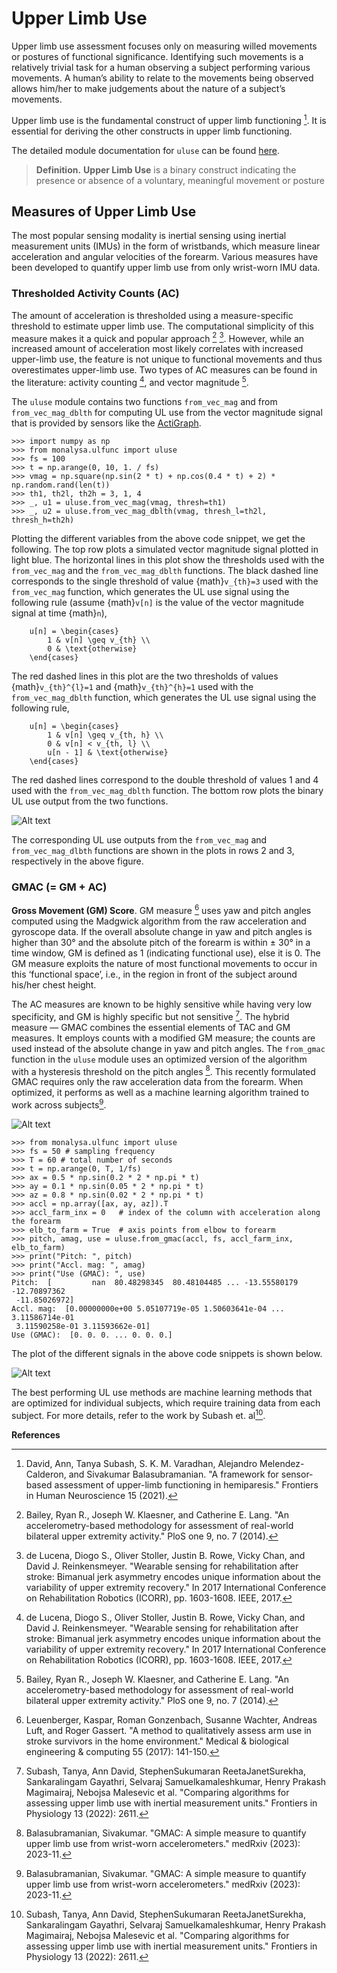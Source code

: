 # Upper Limb Use

Upper limb use assessment focuses only on measuring willed movements or postures of functional significance. Identifying such movements is a relatively trivial task for a human observing a subject performing various movements. A human’s ability to relate to the movements being observed allows him/her to make judgements about the nature of a subject’s movements.

Upper limb use is the fundamental construct of upper limb functioning [^david2021b]. It is essential for deriving the other constructs in upper limb functioning. 

The detailed module documentation for `uluse` can be found [here](ulusedoc).

> **Definition.** **Upper Limb Use** is a binary construct indicating the presence or absence of a voluntary, 
meaningful movement or posture

## Measures of Upper Limb Use
The most popular sensing modality is inertial sensing using inertial measurement units (IMUs) in the form of wristbands, which measure linear acceleration and angular velocities of the forearm. Various measures have been developed to quantify
upper limb use from only wrist-worn IMU data.

### Thresholded Activity Counts (AC)
The amount of acceleration is thresholded using a measure-specific threshold to estimate upper limb use. The computational simplicity of this measure makes it a quick and popular approach [^bailey2014] [^delucena2017]. However, while an increased amount of acceleration most likely correlates with increased upper-limb use, the feature is not unique to functional movements and thus overestimates upper-limb use. Two types of AC measures can be found in the literature: activity counting [^delucena2017], and vector magnitude [^bailey2014].

The `uluse` module contains two functions `from_vec_mag` and from `from_vec_mag_dblth` for computing UL use from the vector magnitude signal that is provided by sensors like the [ActiGraph](https://theactigraph.com/).

```{code} python
>>> import numpy as np
>>> from monalysa.ulfunc import uluse
>>> fs = 100
>>> t = np.arange(0, 10, 1. / fs)
>>> vmag = np.square(np.sin(2 * t) + np.cos(0.4 * t) + 2) * np.random.rand(len(t))
>>> th1, th2l, th2h = 3, 1, 4
>>> _, u1 = uluse.from_vec_mag(vmag, thresh=th1)
>>> _, u2 = uluse.from_vec_mag_dblth(vmag, thresh_l=th2l, thresh_h=th2h)
```
Plotting the different variables from the above code snippet, we get the following. The top row plots a simulated vector magnitude signal plotted in light blue. The horizontal lines in this plot show the thresholds used with the `from_vec_mag` and the `from_vec_mag_dblth` functions. The black dashed line corresponds to the single threshold of value {math}`v_{th}=3` used with the `from_vec_mag` function, which generates the UL use signal using the following rule (assume {math}`v[n]` is the value of the vector magnitude signal at time {math}`n`),
```{math}
    u[n] = \begin{cases}
        1 & v[n] \geq v_{th} \\
        0 & \text{otherwise}
    \end{cases}
``` 

The red dashed lines in this plot are the two thresholds of values {math}`v_{th}^{l}=1` and {math}`v_{th}^{h}=1` used with the `from_vec_mag_dblth` function, which generates the UL use signal using the following rule,
```{math}
    u[n] = \begin{cases}
        1 & v[n] \geq v_{th, h} \\
        0 & v[n] < v_{th, l} \\
        u[n - 1] & \text{otherwise}
    \end{cases}
```

The red dashed lines correspond to the double threshold of values 1 and 4 used with the `from_vec_mag_dblth` function. The bottom row plots the binary UL use output from the two functions. 

![Alt text](_static/uluse_vec_mag.svg)

The corresponding UL use outputs from the `from_vec_mag` and `from_vec_mag_dlbth` functions are shown in the plots in rows 2 and 3, respectively in the above figure.

### GMAC (= GM + AC)
**Gross Movement (GM) Score**. GM measure [^leuen2017] uses yaw and pitch angles computed using the Madgwick algorithm from the raw acceleration and gyroscope data. If the overall absolute change in yaw and pitch angles is higher than 30° and the absolute pitch of the forearm is within ± 30° in a time window, GM is defined as 1 (indicating functional use), else it is 0. The GM measure exploits the nature of most functional movements to occur in this ‘functional space’, i.e., in the region in front of the subject around his/her chest height.

The AC measures are known to be highly sensitive while having very low specificity, and GM is highly specific but not sensitive [^subash2022]. The hybrid measure — GMAC combines the essential elements of TAC and GM measures. It employs counts with a modified GM measure; the counts are used instead of the absolute change in yaw and pitch angles. The ```from_gmac``` function in the ```uluse``` module uses an optimized version of the algorithm with a hysteresis threshold on the pitch angles [^gmac]. This recently formulated GMAC requires only the raw acceleration data from the forearm. When optimized, it performs as well as a machine learning algorithm trained to work across subjects[^gmac].

![Alt text](_static/gmac_accl.svg)

```{code} python
>>> from monalysa.ulfunc import uluse
>>> fs = 50 # sampling frequency
>>> T = 60 # total number of seconds
>>> t = np.arange(0, T, 1/fs)
>>> ax = 0.5 * np.sin(0.2 * 2 * np.pi * t)
>>> ay = 0.1 * np.sin(0.05 * 2 * np.pi * t)
>>> az = 0.8 * np.sin(0.02 * 2 * np.pi * t)
>>> accl = np.array([ax, ay, az]).T
>>> accl_farm_inx = 0   # index of the column with acceleration along the forearm 
>>> elb_to_farm = True  # axis points from elbow to forearm
>>> pitch, amag, use = uluse.from_gmac(accl, fs, accl_farm_inx, elb_to_farm)
>>> print("Pitch: ", pitch)
>>> print("Accl. mag: ", amag)
>>> print("Use (GMAC): ", use)
Pitch:  [         nan  80.48298345  80.48104485 ... -13.55580179 -12.70897362
 -11.85026972]
Accl. mag:  [0.00000000e+00 5.05107719e-05 1.50603641e-04 ... 3.11586714e-01
 3.11590258e-01 3.11593662e-01]
Use (GMAC):  [0. 0. 0. ... 0. 0. 0.]
```
The plot of the different signals in the above code snippets is shown below.

![Alt text](_static/gmac_use.svg)

The best performing UL use methods are machine learning methods that are optimized for individual subjects, which require training data from each subject. For more details, refer to the work by Subash et. al[^subash2022]. 

**References**
[^david2021b]: David, Ann, Tanya Subash, S. K. M. Varadhan, Alejandro Melendez-Calderon, and Sivakumar Balasubramanian. "A framework for sensor-based assessment of upper-limb functioning in hemiparesis." Frontiers in Human Neuroscience 15 (2021).
[^bailey2014]: Bailey, Ryan R., Joseph W. Klaesner, and Catherine E. Lang. "An accelerometry-based methodology for assessment of real-world bilateral upper extremity activity." PloS one 9, no. 7 (2014).
[^delucena2017]: de Lucena, Diogo S., Oliver Stoller, Justin B. Rowe, Vicky Chan, and David J. Reinkensmeyer. "Wearable sensing for rehabilitation after stroke: Bimanual jerk asymmetry encodes unique information about the variability of upper extremity recovery." In 2017 International Conference on Rehabilitation Robotics (ICORR), pp. 1603-1608. IEEE, 2017.
[^leuen2017]: Leuenberger, Kaspar, Roman Gonzenbach, Susanne Wachter, Andreas Luft, and Roger Gassert. "A method to qualitatively assess arm use in stroke survivors in the home environment." Medical & biological engineering & computing 55 (2017): 141-150.
[^subash2022]: Subash, Tanya, Ann David, StephenSukumaran ReetaJanetSurekha, Sankaralingam Gayathri, Selvaraj Samuelkamaleshkumar, Henry Prakash Magimairaj, Nebojsa Malesevic et al. "Comparing algorithms for assessing upper limb use with inertial measurement units." Frontiers in Physiology 13 (2022): 2611.
[^gmac]: Balasubramanian, Sivakumar. "GMAC: A simple measure to quantify upper limb use from wrist-worn accelerometers." medRxiv (2023): 2023-11.
